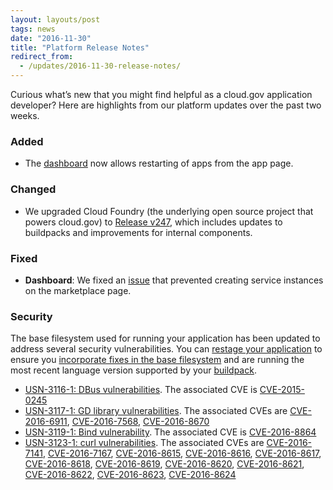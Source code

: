 ```yaml
---
layout: layouts/post
tags: news
date: "2016-11-30"
title: "Platform Release Notes"
redirect_from:
  - /updates/2016-11-30-release-notes/
---
```


Curious what’s new that you might find helpful as a cloud.gov application developer? Here are highlights from our platform updates over the past two weeks.
<!--more-->

### Added
- The [dashboard](https://dashboard.fr.cloud.gov) now allows restarting of apps from the app page.

### Changed
- We upgraded Cloud Foundry (the underlying open source project that powers cloud.gov) to [Release v247](https://github.com/cloudfoundry/cf-release/releases/tag/v247), which includes updates to buildpacks and improvements for internal components. 

### Fixed
- **Dashboard**: We fixed an [issue](https://github.com/18F/cg-dashboard/issues/672) that prevented creating service instances on the marketplace page.

### Security
The base filesystem used for running your application has been updated to address several security vulnerabilities. You can [restage your application](http://cli.cloudfoundry.org/en-US/cf/restage.html) to ensure you [incorporate fixes in the base filesystem](https://docs.cloudfoundry.org/devguide/deploy-apps/stacks.html#cli-commands) and are running the most recent language version supported by your [buildpack](https://docs.cloudfoundry.org/buildpacks/).

- [USN-3116-1: DBus vulnerabilities](https://www.ubuntu.com/usn/usn-3116-1/). The associated CVE is [CVE-2015-0245](https://ubuntu.com/security/CVE-2015-0245)
- [USN-3117-1: GD library vulnerabilities](https://www.ubuntu.com/usn/usn-3117-1/). The associated CVEs are [CVE-2016-6911](https://ubuntu.com/security/CVE-2016-6911), [CVE-2016-7568](https://ubuntu.com/security/CVE-2016-7568), [CVE-2016-8670](https://ubuntu.com/security/CVE-2016-8670)
- [USN-3119-1: Bind vulnerability](https://www.ubuntu.com/usn/usn-3119-1/). The associated CVE is [CVE-2016-8864](https://ubuntu.com/security/CVE-2016-8864)
- [USN-3123-1: curl vulnerabilities](https://www.ubuntu.com/usn/usn-3123-1/). The associated CVEs are [CVE-2016-7141](https://ubuntu.com/security/CVE-2016-7141), [CVE-2016-7167](https://ubuntu.com/security/CVE-2016-7167), [CVE-2016-8615](https://ubuntu.com/security/CVE-2016-8615), [CVE-2016-8616](https://ubuntu.com/security/CVE-2016-8616), [CVE-2016-8617](https://ubuntu.com/security/CVE-2016-8617), [CVE-2016-8618](https://ubuntu.com/security/CVE-2016-8618), [CVE-2016-8619](https://ubuntu.com/security/CVE-2016-8619), [CVE-2016-8620](https://ubuntu.com/security/CVE-2016-8620), [CVE-2016-8621](https://ubuntu.com/security/CVE-2016-8621), [CVE-2016-8622](https://ubuntu.com/security/CVE-2016-8622), [CVE-2016-8623](https://ubuntu.com/security/CVE-2016-8623), [CVE-2016-8624](https://ubuntu.com/security/CVE-2016-8624)
